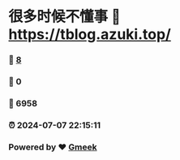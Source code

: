 # 很多时候不懂事 :link: https://tblog.azuki.top/ 
### :page_facing_up: [8](https://tblog.azuki.top//tag.html) 
### :speech_balloon: 0 
### :hibiscus: 6958 
### :alarm_clock: 2024-07-07 22:15:11 
### Powered by :heart: [Gmeek](https://github.com/Meekdai/Gmeek)
